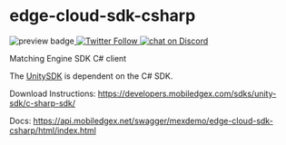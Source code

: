 # edge-cloud-sdk-csharp

<img alt="preview badge" src="https://img.shields.io/github/v/release/mobiledgex/edge-cloud-sdk-csharp?include_prereleases&amp;style=flat-square"><a href="https://twitter.com/intent/follow?screen_name=mobiledgex">
<img alt="Twitter Follow" src="https://img.shields.io/twitter/follow/mobiledgex?style=social">
</a>
 <a href="https://discord.gg/k22WcfMFZ3">
<img src="https://img.shields.io/discord/779074183551385620?logo=discord" alt="chat on Discord">
</a>

Matching Engine SDK C# client 

The [UnitySDK](https://github.com/mobiledgex/edge-cloud-sdk-unity) is dependent on the C# SDK.


Download Instructions: https://developers.mobiledgex.com/sdks/unity-sdk/c-sharp-sdk/

Docs: https://api.mobiledgex.net/swagger/mexdemo/edge-cloud-sdk-csharp/html/index.html
